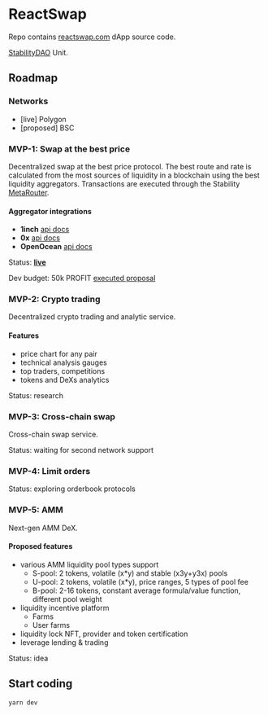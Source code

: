 # ReactSwap

Repo contains [reactswap.com](https://reactswap.com) dApp source code.

[StabilityDAO](https://stabilitydao.org) Unit.


## Roadmap

### Networks
* [live] Polygon
* [proposed] BSC


### MVP-1: Swap at the best price

Decentralized swap at the best price protocol. The best route and rate is calculated from the most sources of liquidity in a blockchain using the best liquidity aggregators. Transactions are executed through the Stability [MetaRouter](https://github.com/stabilitydao/core/blob/develop/contracts/swap/MetaRouter.sol).

#### Aggregator integrations

* **1inch** [api docs](https://docs.1inch.io/docs/aggregation-protocol/introduction)
* **0x** [api docs](https://docs.0x.org/0x-api-swap/introduction)
* **OpenOcean** [api docs](https://docs.openocean.finance/api/openocean-dex-api-3.0)

Status: [**live**](https://reactswap.com)

Dev budget: 50k PROFIT [executed proposal](https://www.tally.xyz/governance/eip155:137:0x6214Ba4Ce85C0A6F6025b0d63be7d65214463226/proposal/66682422927270058524602136602710037138274409785058239023318639830806613899674)


### MVP-2: Crypto trading

Decentralized crypto trading and analytic service.

#### Features

* price chart for any pair
* technical analysis gauges
* top traders, competitions
* tokens and DeXs analytics

Status: research

### MVP-3: Cross-chain swap

Cross-chain swap service.

Status: waiting for second network support

###  MVP-4: Limit orders

Status: exploring orderbook protocols

###  MVP-5: AMM

Next-gen AMM DeX.

#### Proposed features

* various AMM liquidity pool types support
  * S-pool: 2 tokens, volatile (x*y) and stable (x3y+y3x) pools
  * U-pool: 2 tokens, volatile (x*y), price ranges, 5 types of pool fee
  * B-pool: 2-16 tokens, constant average formula/value function, different pool weight
* liquidity incentive platform
  * Farms
  * User farms
* liquidity lock NFT, provider and token certification
* leverage lending & trading

Status: idea


## Start coding

```bash
yarn dev
```
